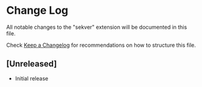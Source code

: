 # Change Log

All notable changes to the "sekver" extension will be documented in this file.

Check [Keep a Changelog](http://keepachangelog.com/) for recommendations on how to structure this file.

## [Unreleased]

- Initial release